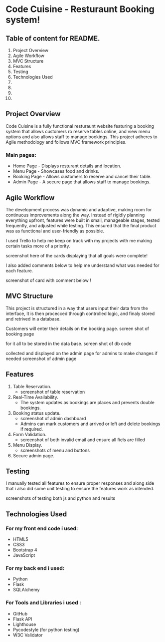 # Code Cuisine - Resturaunt Booking system!

## Table of content for README.
1. Project Overview
2. Agile Workflow
3. MVC Structure
4. Features
5. Testing
6. Technologies Used
7.
8.
9.
10.

## Project Overview

Code Cuisine is a fully functional resturaunt website featuring a booking system that allows customers ro reserve tables online, and view menu options and also allows staff to manage bookings. This project adheres to Agile methodology and follows MVC framework principles.

### Main pages:

- Home Page - Displays resturant details and location.
- Menu Page - Showcases food and drinks.
- Booking Page - Allows customers to reserve and cancel their table.
- Admin Page - A secure page that allows staff to manage bookings.

## Agile Workflow

The development process was dynamic and adaptive, making room for continuous improvements along the way. Instead of rigidly planning everything upfront, features were built in small, manageable stages, tested frequently, and adjusted while testing. This ensured that the final product was as functional and user-friendly as possible.

I used Trello to help me keep on track with my projects with me making certain tasks more of a priority.

screenshot here of the cards displaying that all goals were complete!

I also added comments below to help me understand what was needed for each feature.

screenshot of card with comment below !


## MVC Structure

This project is structured in a way that users input their data from the interface, It is then procecced through controlled logic, and finaly stored and retrived in a database.

Customers will enter their details on the booking page.
screen shot of booking page

for it all to be stored in the data base.
screen shot of db code

collected and displayed on the admin page for admins to make changes if needed
screenshot of admin page


## Features
1. Table Reservation.
    - screenshot of table reservation
2. Real-Time Availability.
    - The system updates as bookings are places and prevents double bookings.
3. Booking status update.
    - screenshot of admin dashboard
    - Admins can mark customers and arrived or left and delete bookings if required.
4. Form Validation.
    - screenshot of both invalid email and ensure all fiels are filled
5. Menu Display.
    - screenshots of menu and buttons
6. Secure admin page.


## Testing

I manually tested all features to ensure proper responses and along side that i also did some unit testing to ensure the features work as intended.

screenshots of testing both js and python and results


## Technologies Used

### For my front end code i used:
  - HTML5
  - CSS3
  - Bootstrap 4
  - JavaScript

### For my back end i used:
  - Python
  - Flask
  - SQLAlchemy

### For Tools and Libraries i used :
  - GitHub
  - Flask API
  - Lighthouse
  - Pycodestyle (for python testing)
  - W3C Validator